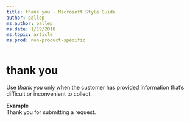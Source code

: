 ```yaml
---
title: thank you - Microsoft Style Guide
author: pallep
ms.author: pallep
ms.date: 1/19/2018
ms.topic: article
ms.prod: non-product-specific
---
```


# thank you

Use *thank you* only when the customer has provided information that’s difficult or inconvenient to collect.

**Example**  
Thank you for submitting a request. 
